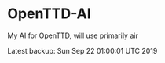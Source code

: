 # OpenTTD-AI
My AI for OpenTTD, will use primarily air

Latest backup: Sun Sep 22 01:00:01 UTC 2019
